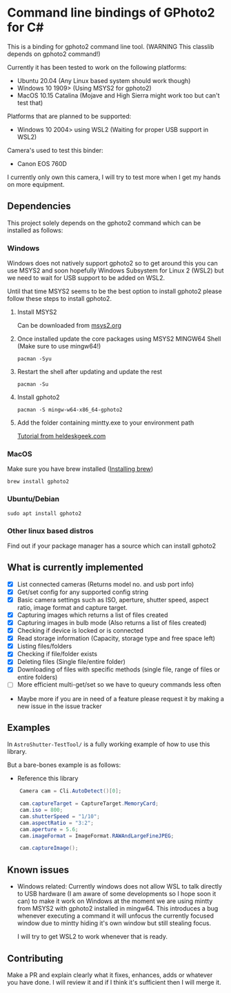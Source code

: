 # Command line bindings of GPhoto2 for C#

This is a binding for gphoto2 command line tool. (WARNING This classlib depends on gphoto2 command!)

Currently it has been tested to work on the following platforms:

 - Ubuntu 20.04 (Any Linux based system should work though)
 - Windows 10 1909> (Using MSYS2 for gphoto2)
 - MacOS 10.15 Catalina (Mojave and High Sierra might work too but can't test that)

Platforms that are planned to be supported:

 - Windows 10 2004> using WSL2 (Waiting for proper USB support in WSL2)


Camera's used to test this binder:

 - Canon EOS 760D

 I currently only own this camera, I will try to test more when I get my hands on more equipment.


## Dependencies

This project solely depends on the gphoto2 command which can be installed as follows:

### Windows

Windows does not natively support gphoto2 so to get around this you can use MSYS2 and soon hopefully Windows Subsystem for Linux 2 (WSL2) but we need to wait for USB support to be added on WSL2.

Until that time MSYS2 seems to be the best option to install gphoto2 please follow these steps to install gphoto2.

1. Install MSYS2

    Can be downloaded from [msys2.org](http://msys2.org)

2. Once installed update the core packages using MSYS2 MINGW64 Shell (Make sure to use mingw64!)

    `pacman -Syu`

3. Restart the shell after updating and update the rest

    `pacman -Su`

4. Install gphoto2

    `pacman -S mingw-w64-x86_64-gphoto2`

5. Add the folder containing mintty.exe to your environment path

    [Tutorial from heldeskgeek.com](https://helpdeskgeek.com/windows-10/add-windows-path-environment-variable/)

### MacOS

Make sure you have brew installed ([Installing brew](https://brew.sh/))

```brew install gphoto2```

### Ubuntu/Debian

```sudo apt install gphoto2```

### Other linux based distros

Find out if your package manager has a source which can install gphoto2

## What is currently implemented

 - [x] List connected cameras (Returns model no. and usb port info)
 - [x] Get/set config for any supported config string
 - [x] Basic camera settings such as ISO, aperture, shutter speed, aspect ratio, image format and capture target.
 - [x] Capturing images which returns a list of files created
 - [x] Capturing images in bulb mode (Also returns a list of files created)
 - [x] Checking if device is locked or is connected
 - [x] Read storage information (Capacity, storage type and free space left)
 - [x] Listing files/folders
 - [x] Checking if file/folder exists
 - [x] Deleting files (Single file/entire folder)
 - [x] Downloading of files with specific methods (single file, range of files or entire folders)
 - [ ] More efficient multi-get/set so we have to queury commands less often
 - Maybe more if you are in need of a feature please request it by making a new issue in the issue tracker

## Examples

In `AstroShutter-TestTool/` is a fully working example of how to use this library.

But a bare-bones example is as follows:

 - Reference this library 
```csharp
    Camera cam = Cli.AutoDetect()[0];

    cam.captureTarget = CaptureTarget.MemoryCard;
    cam.iso = 800;
    cam.shutterSpeed = "1/10";
    cam.aspectRatio = "3:2";
    cam.aperture = 5.6;
    cam.imageFormat = ImageFormat.RAWAndLargeFineJPEG;

    cam.captureImage();
```

## Known issues

 - Windows related:
    Currently windows does not allow WSL to talk directly to USB hardware (I am aware of some developments so I hope soon it can) to make it work on Windows at the moment we are using mintty from MSYS2 with gphoto2 installed in mingw64. This introduces a bug whenever executing a command it will unfocus the currently focused window due to mintty hiding it's own window but still stealing focus.

    I will try to get WSL2 to work whenever that is ready.

## Contributing 

Make a PR and explain clearly what it fixes, enhances, adds or whatever you have done.
I will review it and if I think it's sufficient then I will merge it.
